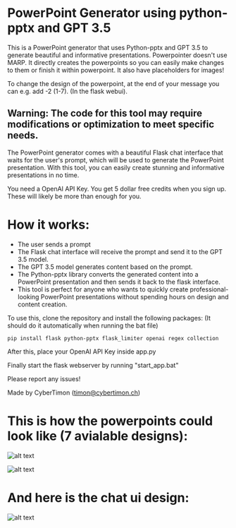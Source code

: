 # PowerPoint Generator using python-pptx and GPT 3.5
This is a PowerPoint generator that uses Python-pptx and GPT 3.5 to generate beautiful and informative presentations. 
Powerpointer doesn't use MARP. It directly creates the powerpoints so you can easily make changes to them or finish it within powerpoint.
It also have placeholders for images!

To change the design of the powerpoint, at the end of your message you can e.g. add -2 (1-7). (In the flask webui). 

## Warning: The code for this tool may require modifications or optimization to meet specific needs.

The PowerPoint generator comes with a beautiful Flask chat interface that waits for the user's prompt, which will be used to generate the PowerPoint presentation. With this tool, you can easily create stunning and informative presentations in no time.

You need a OpenAI API Key. You get 5 dollar free credits when you sign up. These will likely be more than enough for you.

# How it works:
- The user sends a prompt
- The Flask chat interface will receive the prompt and send it to the GPT 3.5 model.
- The GPT 3.5 model generates content based on the prompt.
- The Python-pptx library converts the generated content into a PowerPoint presentation and then sends it back to the flask interface.
- This tool is perfect for anyone who wants to quickly create professional-looking PowerPoint presentations without spending hours on design and content creation.

To use this, clone the repository and install the following packages: (It should do it automatically when running the bat file)
```
pip install flask python-pptx flask_limiter openai regex collection
```
After this, place your OpenAI API Key inside app.py

Finally start the flask webserver by running "start_app.bat"

Please report any issues!

Made by CyberTimon (timon@cybertimon.ch)

# This is how the powerpoints could look like (7 avialable designs):
![alt text](https://github.com/CyberTimon/powerpointer/raw/main/Demo1.png)


![alt text](https://github.com/CyberTimon/powerpointer/raw/main/Demo2.png)

# And here is the chat ui design:
![alt text](https://github.com/CyberTimon/powerpointer/raw/main/ChatUi.png)

